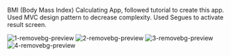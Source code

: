 BMI (Body Mass Index) Calculating App,
followed tutorial to create this app. Used MVC design pattern to decrease complexity. Used Segues to activate result screen.


![1-removebg-preview](https://user-images.githubusercontent.com/104306074/178061297-71dc55fe-c342-4edc-8a30-2757d1e5b8a4.png)
![2-removebg-preview](https://user-images.githubusercontent.com/104306074/178061300-a41b584c-568c-4f59-8aef-37be50898423.png)
![3-removebg-preview](https://user-images.githubusercontent.com/104306074/178061304-5254a81f-fce3-4194-8c84-75ad1a284664.png)
![4-removebg-preview](https://user-images.githubusercontent.com/104306074/178061307-d7c3dcda-4a0a-429e-bf9f-d6e272c2555d.png)
